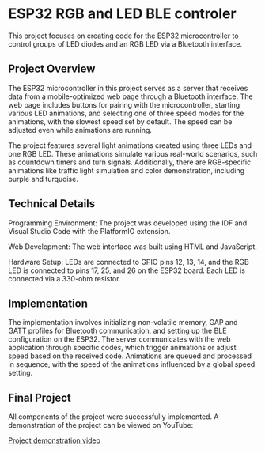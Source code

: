 # ESP32 RGB and LED BLE controler
This project focuses on creating code for the ESP32 microcontroller to control groups of LED diodes and an RGB LED via a Bluetooth interface.

## Project Overview
The ESP32 microcontroller in this project serves as a server that receives data from a mobile-optimized web page through a Bluetooth interface. The web page includes buttons for pairing with the microcontroller, starting various LED animations, and selecting one of three speed modes for the animations, with the slowest speed set by default. The speed can be adjusted even while animations are running.

The project features several light animations created using three LEDs and one RGB LED. These animations simulate various real-world scenarios, such as countdown timers and turn signals. Additionally, there are RGB-specific animations like traffic light simulation and color demonstration, including purple and turquoise.

## Technical Details
Programming Environment: The project was developed using the IDF and Visual Studio Code with the PlatformIO extension.

Web Development: The web interface was built using HTML and JavaScript.

Hardware Setup: LEDs are connected to GPIO pins 12, 13, 14, and the RGB LED is connected to pins 17, 25, and 26 on the ESP32 board. Each LED is connected via a 330-ohm resistor.

## Implementation
The implementation involves initializing non-volatile memory, GAP and GATT profiles for Bluetooth communication, and setting up the BLE configuration on the ESP32. The server communicates with the web application through specific codes, which trigger animations or adjust speed based on the received code. Animations are queued and processed in sequence, with the speed of the animations influenced by a global speed setting.

## Final Project
All components of the project were successfully implemented. A demonstration of the project can be viewed on YouTube:

[Project demonstration video](https://youtu.be/dr4dR24Nvzg)
